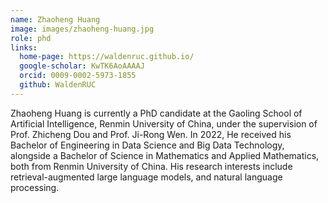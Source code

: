 ```yaml
---
name: Zhaoheng Huang
image: images/zhaoheng-huang.jpg
role: phd
links:
  home-page: https://waldenruc.github.io/
  google-scholar: KwTK6AoAAAAJ
  orcid: 0009-0002-5973-1855
  github: WaldenRUC
---
```

Zhaoheng Huang is currently a PhD candidate at the Gaoling School of Artificial Intelligence, Renmin University of China, under the supervision of Prof. Zhicheng Dou and Prof. Ji-Rong Wen. In 2022, He received his Bachelor of Engineering in Data Science and Big Data Technology, alongside a Bachelor of Science in Mathematics and Applied Mathematics, both from Renmin University of China. His research interests include retrieval-augmented large language models, and natural language processing.